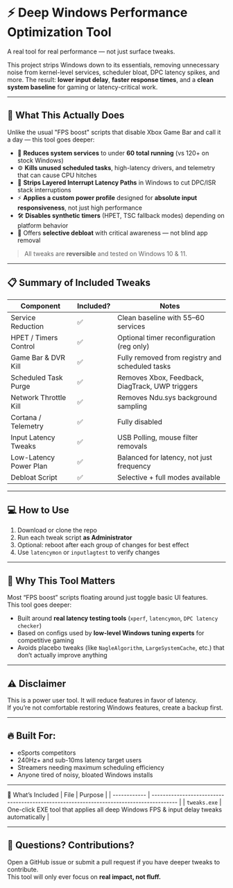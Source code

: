 # ⚡ Deep Windows Performance Optimization Tool

A real tool for real performance — not just surface tweaks.

This project strips Windows down to its essentials, removing unnecessary noise from kernel-level services, scheduler bloat, DPC latency spikes, and more. The result: **lower input delay**, **faster response times**, and a **clean system baseline** for gaming or latency-critical work.

---

## 🚀 What This Actually Does

Unlike the usual "FPS boost" scripts that disable Xbox Game Bar and call it a day — this tool goes deeper:

- 🧠 **Reduces system services** to under **60 total running** (vs 120+ on stock Windows)
- ⚙️ **Kills unused scheduled tasks**, high-latency drivers, and telemetry that can cause CPU hitches
- 🎯 **Strips Layered Interrupt Latency Paths** in Windows to cut DPC/ISR stack interruptions
- ⚡ **Applies a custom power profile** designed for **absolute input responsiveness**, not just high performance
- 🛠️ **Disables synthetic timers** (HPET, TSC fallback modes) depending on platform behavior
- 🧹 Offers **selective debloat** with critical awareness — not blind app removal

> All tweaks are **reversible** and tested on Windows 10 & 11.

---

## 📋 Summary of Included Tweaks

| Component               | Included? | Notes |
|------------------------|-----------|-------|
| Service Reduction      | ✅        | Clean baseline with 55–60 services |
| HPET / Timers Control  | ✅        | Optional timer reconfiguration (reg only) |
| Game Bar & DVR Kill    | ✅        | Fully removed from registry and scheduled tasks |
| Scheduled Task Purge   | ✅        | Removes Xbox, Feedback, DiagTrack, UWP triggers |
| Network Throttle Kill  | ✅        | Removes Ndu.sys background sampling |
| Cortana / Telemetry    | ✅        | Fully disabled |
| Input Latency Tweaks   | ✅        | USB Polling, mouse filter removals |
| Low-Latency Power Plan | ✅        | Balanced for latency, not just frequency |
| Debloat Script         | ✅        | Selective + full modes available |

---

## 💻 How to Use

1. Download or clone the repo
2. Run each tweak script **as Administrator**
3. Optional: reboot after each group of changes for best effect
4. Use `latencymon` or `inputlagtest` to verify changes

---

## 🧠 Why This Tool Matters

Most “FPS boost” scripts floating around just toggle basic UI features.  
This tool goes deeper:

- Built around **real latency testing tools** (`xperf`, `latencymon`, `DPC latency checker`)
- Based on configs used by **low-level Windows tuning experts** for competitive gaming
- Avoids placebo tweaks (like `NagleAlgorithm`, `LargeSystemCache`, etc.) that don’t actually improve anything

---

## ⚠️ Disclaimer

This is a power user tool. It will reduce features in favor of latency.  
If you’re not comfortable restoring Windows features, create a backup first.

---

## 🔥 Built For:

- eSports competitors
- 240Hz+ and sub-10ms latency target users
- Streamers needing maximum scheduling efficiency
- Anyone tired of noisy, bloated Windows installs

---
📁 What’s Included
| File         | Purpose                                                                                 |
| ------------ | --------------------------------------------------------------------------------------- |
| `tweaks.exe` | One-click EXE tool that applies all deep Windows FPS & input delay tweaks automatically |

---

## 💬 Questions? Contributions?

Open a GitHub issue or submit a pull request if you have deeper tweaks to contribute.  
This tool will only ever focus on **real impact, not fluff.**
